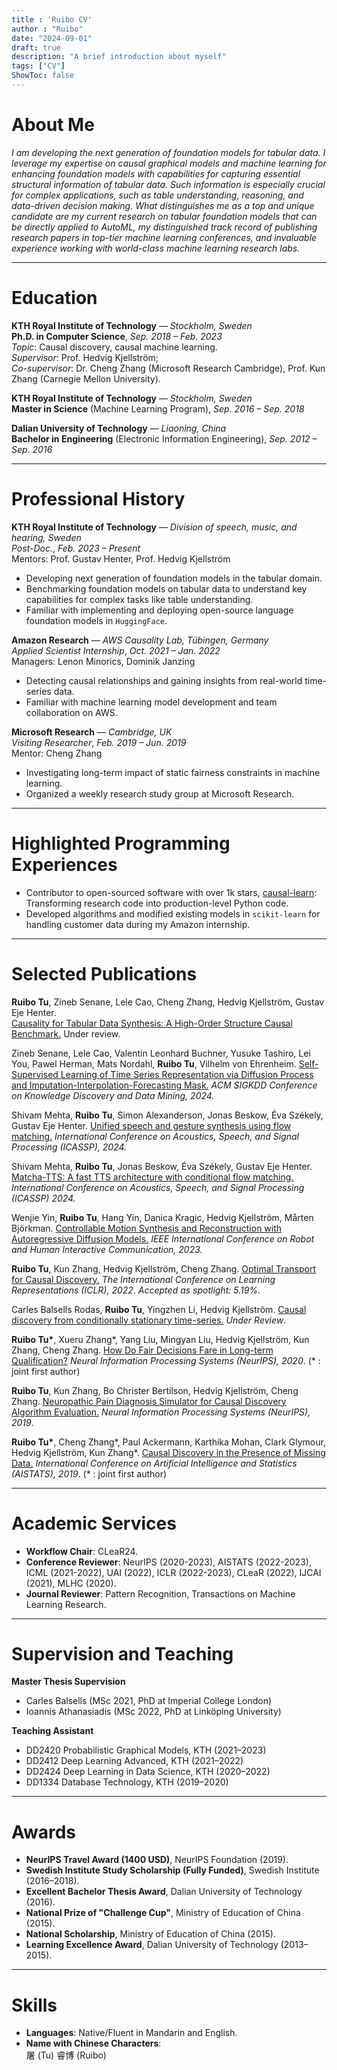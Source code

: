 ```yaml
---
title : 'Ruibo CV'
author : "Ruibo"
date: "2024-09-01"
draft: true
description: "A brief introduction about myself"
tags: ["CV"]
ShowToc: false
---
```

# About Me

*I am developing the next generation of foundation models for tabular data. I leverage my expertise on causal graphical models and machine learning for enhancing foundation models with capabilities for capturing essential structural information of tabular data. Such information is especially crucial for complex applications, such as table understanding, reasoning, and data-driven decision making. What distinguishes me as a top and unique candidate are my current research on tabular foundation models that can be directly applied to AutoML, my distinguished track record of publishing research papers in top-tier machine learning conferences, and invaluable experience working with world-class machine learning research labs.*

---

# Education

**KTH Royal Institute of Technology** — *Stockholm, Sweden*  
**Ph.D. in Computer Science**,   *Sep. 2018 – Feb. 2023*  
*Topic*: Causal discovery, causal machine learning.  
*Supervisor*: Prof. Hedvig Kjellström;  
*Co-supervisor*: Dr. Cheng Zhang (Microsoft Research Cambridge), Prof. Kun Zhang (Carnegie Mellon University).

**KTH Royal Institute of Technology** — *Stockholm, Sweden*  
**Master in Science** (Machine Learning Program), *Sep. 2016 – Sep. 2018*

**Dalian University of Technology** — *Liaoning, China*  
**Bachelor in Engineering** (Electronic Information Engineering), *Sep. 2012 – Sep. 2016*

---

# Professional History

**KTH Royal Institute of Technology** — *Division of speech, music, and hearing, Sweden*  
*Post-Doc.*,  *Feb. 2023 – Present*  
Mentors: Prof. Gustav Henter, Prof. Hedvig Kjellström

- Developing next generation of foundation models in the tabular domain.  
- Benchmarking foundation models on tabular data to understand key capabilities for complex tasks like table understanding. 
- Familiar with implementing and deploying open-source language foundation models in `HuggingFace`.

**Amazon Research** — *AWS Causality Lab, Tübingen, Germany*  
*Applied Scientist Internship*,  *Oct. 2021 – Jan. 2022*  
Managers: Lenon Minorics, Dominik Janzing

- Detecting causal relationships and gaining insights from real-world time-series data.  
- Familiar with machine learning model development and team collaboration on AWS.

**Microsoft Research** — *Cambridge, UK*  
*Visiting Researcher*,  *Feb. 2019 – Jun. 2019*  
Mentor: Cheng Zhang

- Investigating long-term impact of static fairness constraints in machine learning.  
- Organized a weekly research study group at Microsoft Research.

---

# Highlighted Programming Experiences

- Contributor to open-sourced software with over 1k stars, [causal-learn](https://github.com/py-why/causal-learn): Transforming research code into production-level Python code.  
- Developed algorithms and modified existing models in `scikit-learn` for handling customer data during my Amazon internship.

---
# Selected Publications

**Ruibo Tu**, Zineb Senane, Lele Cao, Cheng Zhang, Hedvig Kjellström, Gustav Eje Henter.  
[Causality for Tabular Data Synthesis: A High-Order Structure Causal Benchmark.](http://arxiv.org/abs/2406.08311) Under review.

Zineb Senane, Lele Cao, Valentin Leonhard Buchner, Yusuke Tashiro, Lei You, Pawel Herman, Mats Nordahl, **Ruibo Tu**, Vilhelm von Ehrenheim. [Self-Supervised Learning of Time Series Representation via Diffusion Process and Imputation-Interpolation-Forecasting Mask.](https://arxiv.org/abs/2405.05959) _ACM SIGKDD Conference on Knowledge Discovery and Data Mining, 2024._

Shivam Mehta, **Ruibo Tu**, Simon Alexanderson, Jonas Beskow, Éva Székely, Gustav Eje Henter. [Unified speech and gesture synthesis using flow matching.](https://arxiv.org/abs/2310.05181) _International Conference on Acoustics, Speech, and Signal Processing (ICASSP), 2024._

Shivam Mehta, **Ruibo Tu**, Jonas Beskow, Éva Székely, Gustav Eje Henter. [Matcha-TTS: A fast TTS architecture with conditional flow matching.](https://arxiv.org/pdf/2309.03199.pdf) _International Conference on Acoustics, Speech, and Signal Processing (ICASSP) 2024._

Wenjie Yin, **Ruibo Tu**, Hang Yin, Danica Kragic, Hedvig Kjellström, Mårten Björkman. [Controllable Motion Synthesis and Reconstruction with Autoregressive Diffusion Models.](https://arxiv.org/abs/2304.04681) _IEEE International Conference on Robot and Human Interactive Communication, 2023._

**Ruibo Tu**, Kun Zhang, Hedvig Kjellström, Cheng Zhang. [Optimal Transport for Causal Discovery.](https://openreview.net/forum?id=qwBK94cP1y)  _The International Conference on Learning Representations (ICLR), 2022_. _Accepted as spotlight: 5.19%._

Carles Balsells Rodas, **Ruibo Tu**, Yingzhen Li, Hedvig Kjellström. [Causal discovery from conditionally stationary time-series.](https://arxiv.org/abs/2110.06257) _Under Review_.

**Ruibo Tu\***, Xueru Zhang\*, Yang Liu, Mingyan Liu, Hedvig Kjellström, Kun Zhang, Cheng Zhang. [How Do Fair Decisions Fare in Long-term Qualification?](https://proceedings.neurips.cc/paper/2020/file/d6d231705f96d5a35aeb3a76402e49a3-Paper.pdf) _Neural Information Processing Systems (NeurIPS), 2020_.  (\* : joint first author)

**Ruibo Tu**, Kun Zhang, Bo Christer Bertilson, Hedvig Kjellström, Cheng Zhang. [Neuropathic Pain Diagnosis Simulator for Causal Discovery Algorithm Evaluation.](https://proceedings.neurips.cc/paper/2019/file/4fdaa19b1f22a4d926fce9bfc7c61fa5-Paper.pdf) _Neural Information Processing Systems (NeurIPS), 2019_.

**Ruibo Tu\***, Cheng Zhang\*, Paul Ackermann, Karthika Mohan, Clark Glymour, Hedvig Kjellström, Kun Zhang\*. [Causal Discovery in the Presence of Missing Data.](http://proceedings.mlr.press/v89/tu19a.html) _International Conference on Artificial Intelligence and Statistics (AISTATS), 2019_. (\* : joint first author)

---

# Academic Services

- **Workflow Chair**: CLeaR24.  
- **Conference Reviewer**: NeurIPS (2020-2023), AISTATS (2022-2023), ICML (2021-2022), UAI (2022), ICLR (2022-2023), CLeaR (2022), IJCAI (2021), MLHC (2020).  
- **Journal Reviewer**: Pattern Recognition, Transactions on Machine Learning Research.

---

# Supervision and Teaching

**Master Thesis Supervision**  
- Carles Balsells (MSc 2021, PhD at Imperial College London)  
- Ioannis Athanasiadis (MSc 2022, PhD at Linköping University)

**Teaching Assistant**  
- DD2420 Probabilistic Graphical Models, KTH (2021–2023)  
- DD2412 Deep Learning Advanced, KTH (2021–2022)  
- DD2424 Deep Learning in Data Science, KTH (2020–2022)  
- DD1334 Database Technology, KTH (2019–2020)

---

# Awards

- **NeurIPS Travel Award (1400 USD)**, NeurIPS Foundation (2019).  
- **Swedish Institute Study Scholarship (Fully Funded)**, Swedish Institute (2016–2018).  
- **Excellent Bachelor Thesis Award**, Dalian University of Technology (2016).  
- **National Prize of "Challenge Cup"**, Ministry of Education of China (2015).  
- **National Scholarship**, Ministry of Education of China (2015).  
- **Learning Excellence Award**, Dalian University of Technology (2013–2015).

---

# Skills

- **Languages**: Native/Fluent in Mandarin and English.  
- **Name with Chinese Characters**:  
  屠 (Tu) 睿博 (Ruibo)

